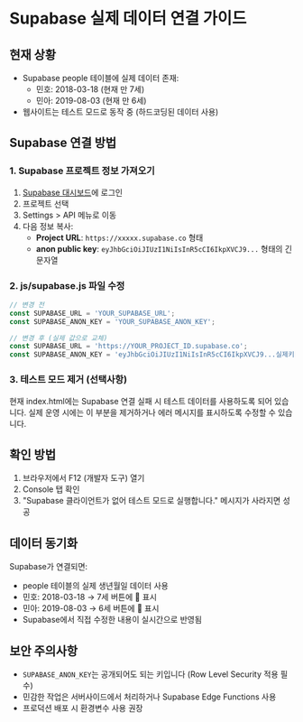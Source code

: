 # Supabase 실제 데이터 연결 가이드

## 현재 상황
- Supabase people 테이블에 실제 데이터 존재:
  - 민호: 2018-03-18 (현재 만 7세)
  - 민아: 2019-08-03 (현재 만 6세)
- 웹사이트는 테스트 모드로 동작 중 (하드코딩된 데이터 사용)

## Supabase 연결 방법

### 1. Supabase 프로젝트 정보 가져오기
1. [Supabase 대시보드](https://app.supabase.com)에 로그인
2. 프로젝트 선택
3. Settings > API 메뉴로 이동
4. 다음 정보 복사:
   - **Project URL**: `https://xxxxx.supabase.co` 형태
   - **anon public key**: `eyJhbGciOiJIUzI1NiIsInR5cCI6IkpXVCJ9...` 형태의 긴 문자열

### 2. js/supabase.js 파일 수정
```javascript
// 변경 전
const SUPABASE_URL = 'YOUR_SUPABASE_URL';
const SUPABASE_ANON_KEY = 'YOUR_SUPABASE_ANON_KEY';

// 변경 후 (실제 값으로 교체)
const SUPABASE_URL = 'https://YOUR_PROJECT_ID.supabase.co';
const SUPABASE_ANON_KEY = 'eyJhbGciOiJIUzI1NiIsInR5cCI6IkpXVCJ9...실제키...';
```

### 3. 테스트 모드 제거 (선택사항)
현재 index.html에는 Supabase 연결 실패 시 테스트 데이터를 사용하도록 되어 있습니다.
실제 운영 시에는 이 부분을 제거하거나 에러 메시지를 표시하도록 수정할 수 있습니다.

## 확인 방법
1. 브라우저에서 F12 (개발자 도구) 열기
2. Console 탭 확인
3. "Supabase 클라이언트가 없어 테스트 모드로 실행합니다." 메시지가 사라지면 성공

## 데이터 동기화
Supabase가 연결되면:
- people 테이블의 실제 생년월일 데이터 사용
- 민호: 2018-03-18 → 7세 버튼에 👦 표시
- 민아: 2019-08-03 → 6세 버튼에 👧 표시
- Supabase에서 직접 수정한 내용이 실시간으로 반영됨

## 보안 주의사항
- `SUPABASE_ANON_KEY`는 공개되어도 되는 키입니다 (Row Level Security 적용 필수)
- 민감한 작업은 서버사이드에서 처리하거나 Supabase Edge Functions 사용
- 프로덕션 배포 시 환경변수 사용 권장
